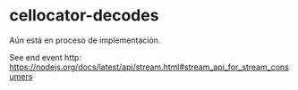 # cellocator-decodes

Aún está en proceso de implementación.

See end event http: https://nodejs.org/docs/latest/api/stream.html#stream_api_for_stream_consumers
